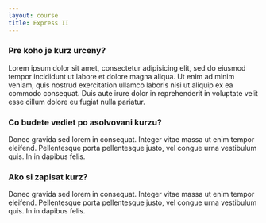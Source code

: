 ```yaml
---
layout: course
title: Express II
---
```


<h3 class="subtitle">Pre koho je kurz urceny?</h3>
<p class="text">Lorem ipsum dolor sit amet, consectetur adipisicing elit, sed do eiusmod tempor incididunt ut labore et dolore magna aliqua. Ut enim ad minim veniam, quis nostrud exercitation ullamco laboris nisi ut aliquip ex ea commodo consequat. Duis aute irure dolor in reprehenderit in voluptate velit esse cillum dolore eu fugiat nulla pariatur. </p>

<h3 class="subtitle">Co budete vediet po asolvovani kurzu?</h3>
<p class="text">Donec gravida sed lorem in consequat. Integer vitae massa ut enim tempor eleifend. Pellentesque porta pellentesque justo, vel congue urna vestibulum quis. In in dapibus felis.</p>

<h3 class="subtitle">Ako si zapisat kurz?</h3>
<p class="text">Donec gravida sed lorem in consequat. Integer vitae massa ut enim tempor eleifend. Pellentesque porta pellentesque justo, vel congue urna vestibulum quis. In in dapibus felis.</p>
